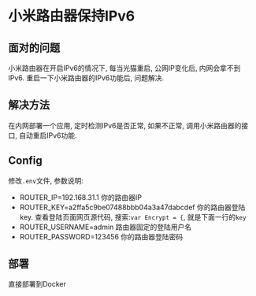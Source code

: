 # 小米路由器保持IPv6
## 面对的问题
小米路由器在开启IPv6的情况下, 每当光猫重启, 公网IP变化后, 内网会拿不到IPv6. 重启一下小米路由器的IPv6功能后, 问题解决.

## 解决方法
在内网部署一个应用, 定时检测IPv6是否正常, 如果不正常, 调用小米路由器的接口, 自动重启IPv6功能.

## Config
修改`.env`文件, 参数说明:
* ROUTER_IP=192.168.31.1 你的路由器IP
* ROUTER_KEY=a2ffa5c9be07488bbb04a3a47dabcdef 你的路由器登陆key. 查看登陆页面网页源代码, 搜索:`var Encrypt = {`, 就是下面一行的`key`
* ROUTER_USERNAME=admin	路由器固定的登陆用户名
* ROUTER_PASSWORD=123456  你的路由器登陆密码

## 部署
直接部署到Docker
